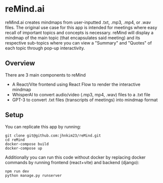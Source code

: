 # reMind.ai

reMind.ai creates mindmaps from user-inputted .txt, .mp3, .mp4, or .wav files. The original use case for this app is intended for meetings where easy recall of important topics and concepts is necessary. reMind will display a mindmap of the main topic (that encapsulates said meeting) and its respective sub-topics where you can view a "Summary" and "Quotes" of each topic through pop-up interactivity.

## Overview
There are 3 main components to reMind
- A React/Vite frontend using React Flow to render the interactive mindmap
- WhisperAI to convert audio/video (.mp3, mp4, .wav) files to a .txt file
- GPT-3 to convert .txt files (transcripts of meetings) into mindmap format

## Setup
You can replicate this app by running:
```
git clone git@github.com:jhnkim23/reMind.git
cd reMind
docker-compose build
docker-compose up
```
Additionally you can run this code without docker by replacing docker commands by running frontend (react+vite) and backend (django):
```
npm run dev
python manage.py runserver
```